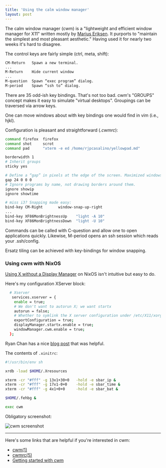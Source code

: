 ```yaml
---
title: 'Using the calm window manager'
layout: post
---
```


The calm window manager (cwm) is a "lightweight and efficient window manager for X11" written mostly by [Marius Eriksen](https://monkey.org/~marius/). It purports to "maintain the simplest and most pleasant aesthetic." Having used it for nearly two weeks it's hard to disagree. 

The control keys are fairly simple (ctrl, meta, shift):

```bash
CM-Return	Spawn a new terminal.
...
M-Return	Hide current window
...
M-question	Spawn “exec program” dialog.
M-period	Spawn “ssh to” dialog.
```

There are 35 odd-ish key bindings. That's not too bad. cwm's "GROUPS" concept makes it easy to simulate "virtual desktops". Groupings can be traversed via arrow keys. 

One can move windows about with key bindings one would find in vim (i.e., hjkl).

Configuration is pleasant and straightforward (*.cwmrc*):

```bash
command firefox  firefox
command shot	 scrot
command pad 	 "xterm -e ed /home/rjpcasalino/yellowpad.md"

borderwidth 1
# Inherit groups 
sticky yes

# Define a “gap” in pixels at the edge of the screen. Maximized windows will not overlap gap area.
gap 24 0 0 0
# Ignore programs by name, not drawing borders around them.
ignore showip 
ignore showtime

# miss i3? Snapping made easy:
bind-key CM-Right		window-snap-up-right
...
bind-key XF86MonBrightnessUp	"light -A 10"
bind-key XF86MonBrightnessDown	"light -U 10"
```
Commands can be called with C-question and allow one to open applications quickly. Likewise, M-period opens an ssh session which reads your .ssh/config. 

Ersatz tiling can be achieved with key-bindings for window snapping. 

### Using cwm with NixOS

[Using X without a Display Manager](https://nixos.wiki/wiki/Using_X_without_a_Display_Manager) on NixOS isn't intuitive but easy to do.

Here's my configuration XServer block:

```bash
  # Xserver 
   services.xserver = {
    enable = true;
    # We don't want to autorun X; we want startx 
    autorun = false;
    # Whether to symlink the X server configuration under /etc/X11/xorg.conf. 
    exportConfiguration = true;
    displayManager.startx.enable = true;
    windowManager.cwm.enable = true;
  };
```

Ryan Chan has a nice [blog post](https://rycwo.xyz/2019/02/07/nixos-series-configuring-xinit) that was helpful.

The contents of `.xinitrc`:

```bash
#!/usr/bin/env sh

xrdb -load $HOME/.Xresources

xterm -cr "#fff" -g 13x1+30+0   -hold -e sbar_ip &
xterm -cr "#fff" -g 17x1-0+0    -hold -e sbar_time &
xterm -cr "#fff" -g 4x1+0+0     -hold -e sbar_bat &

$HOME/.fehbg &

exec cwm 
```

Obligatory screenshot:

![cwm screenshot](https://wiki.boringtranquility.io/assets/imgs/cwm_grab.png)

<hr>

Here's some links that are helpful if you're interested in cwm:

* [cwm(1)](https://man.openbsd.org/cwm.1)
* [cwmrc(5)](https://man.openbsd.org/cwmrc.5)
* [Getting started with cwm](https://undeadly.org/cgi?action=article&sid=20090502141551)
